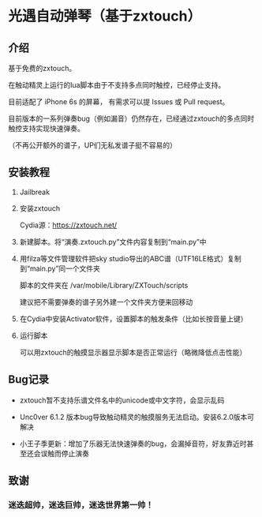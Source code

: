 # 光遇自动弹琴（基于zxtouch）

## 介绍

基于免费的zxtouch。

在触动精灵上运行的lua脚本由于不支持多点同时触控，已经停止支持。

目前适配了 iPhone 6s 的屏幕，
有需求可以提 Issues 或 Pull request。

目前版本的一系列弹奏bug（例如漏音）仍然存在，已经通过zxtouch的多点同时触控支持实现快速弹奏。

（不再公开额外的谱子，UP们无私发谱子挺不容易的）

## 安装教程

1. Jailbreak

2. 安装zxtouch

    Cydia源：https://zxtouch.net/

3. 新建脚本。将“演奏.zxtouch.py”文件内容复制到“main.py”中

4. 用filza等文件管理软件把sky studio导出的ABC谱（UTF16LE格式）复制到“main.py”同一个文件夹

    脚本的文件夹在 /var/mobile/Library/ZXTouch/scripts

    建议把不需要弹奏的谱子另外建一个文件夹方便来回移动

4. 在Cydia中安装Activator软件，设置脚本的触发条件（比如长按音量上键）

5. 运行脚本

    可以用zxtouch的触摸显示器显示脚本是否正常运行（略微降低点击性能）

## Bug记录

- zxtouch暂不支持乐谱文件名中的unicode或中文字符，会显示乱码

- Unc0ver 6.1.2 版本bug导致触动精灵的触摸服务无法启动。安装6.2.0版本可解决

- 小王子季更新：增加了乐器无法快速弹奏的bug，会漏掉音符，好友靠近时甚至还会误触而停止演奏

## 致谢

### 迷迭超帅，迷迭巨帅，迷迭世界第一帅！
